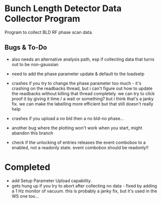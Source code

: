 # Bunch Length Detector Data Collector Program
Program to collect BLD RF phase scan data. 

## Bugs & To-Do 
- also needs an alternative analysis path, esp if collecting data that turns out to be non-gaussian
- need to add the phase parameter update & default to the loadsetp 

- crashes if you try to change the phase parameter too much - it's crashing on the readbacks thread, but i can't figure out how to update the readbacks without killing that thread completely. we can try to click proof it by giving it time / a wait or something? but i think that's a janky fix. we can make the labelling more efficient but that still doesn't really help
- crashes if you upload a no bld then a no bld-no phase...
- another bug where the plotting won't work when you start, might abandon this branch


- check if the unlocking of entries releases the event combobox to a enabled, not a readonly state. event combobox should be readonly!!

# Completed
- add Setup Parameter Upload capability.
- gets hung up if you try to abort after collecting no data - fixed by adding a 1 Hz monitor of vacuum. this is probably a janky fix, but it's used in the WS one too...